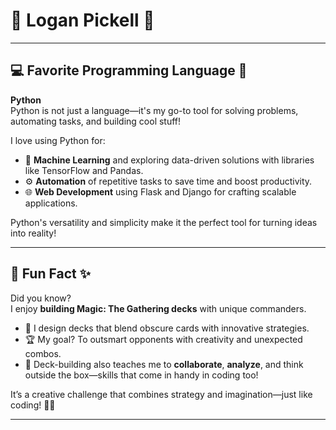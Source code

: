 # 🌟 Logan Pickell 🌟

---

## 💻 Favorite Programming Language 🐍
**Python**  
Python is not just a language—it's my go-to tool for solving problems, automating tasks, and building cool stuff!  

I love using Python for:
- 🧠 **Machine Learning** and exploring data-driven solutions with libraries like TensorFlow and Pandas.
- ⚙️ **Automation** of repetitive tasks to save time and boost productivity.
- 🌐 **Web Development** using Flask and Django for crafting scalable applications.

Python's versatility and simplicity make it the perfect tool for turning ideas into reality!

---

## 🎴 Fun Fact ✨
Did you know?  
I enjoy **building Magic: The Gathering decks** with unique commanders.  

- 🎨 I design decks that blend obscure cards with innovative strategies.  
- 🏆 My goal? To outsmart opponents with creativity and unexpected combos.  
- 🤝 Deck-building also teaches me to **collaborate**, **analyze**, and think outside the box—skills that come in handy in coding too!  

It’s a creative challenge that combines strategy and imagination—just like coding! 🧠💡

---
